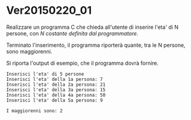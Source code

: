 # Ver20150220_01

Realizzare un programma C che chieda all'utente di inserire l'eta' di N persone, con _N costante definita dal programmatore_.

Terminato l'inserimento, il programma riporterà quante, tra le N persone, sono maggiorenni.

Si riporta l'output di esempio, che il programma dovrà fornire.
```
Inserisci l'eta' di 5 persone
Inserisci l'eta' della 1a persona: 7
Inserisci l'eta' della 2a persona: 21
Inserisci l'eta' della 3a persona: 15
Inserisci l'eta' della 4a persona: 50
Inserisci l'eta' della 5a persona: 9

I maggiorenni sono: 2
```